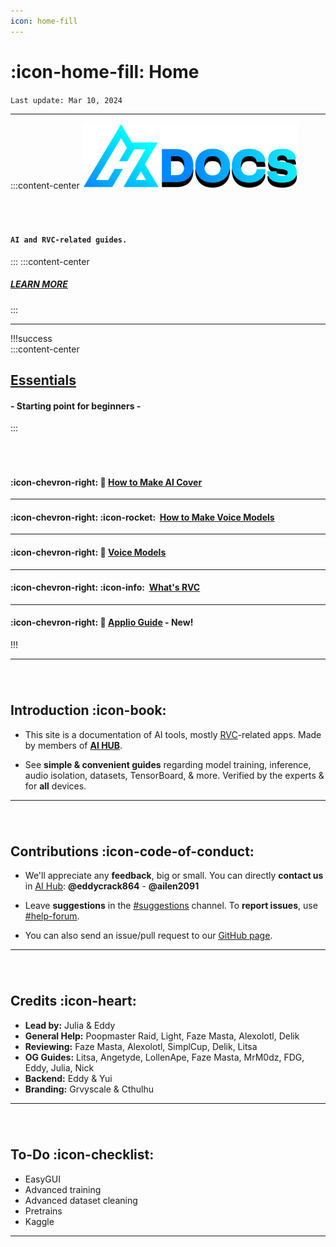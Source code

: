 ```yaml
---
icon: home-fill
---
```

# :icon-home-fill: Home
``Last update: Mar 10, 2024``         
***
:::content-center
<img src=".\img\a.png" alt="image" width="345" height="auto">

###### ‎

#### **``AI and RVC-related guides.``**
:::
:::content-center
##### <u>[LEARN MORE](https://aihubdocs.github.io/en/#introduction)</u>
:::

***
!!!success ‎  
:::content-center
## <u>Essentials</u>
#### - Starting point for beginners -      
:::
###### ‎
#### :icon-chevron-right: 🎵 <u>[How to Make AI Cover](https://aihubdocs.github.io/en/essentials/how-to-make-ai-cover/)</u>
***
#### :icon-chevron-right: :icon-rocket: ‎ <u>[How to Make Voice Models](http://aihubdocs.github.io/en/essentials/how-to-make-voice-models/)</u>
***
#### :icon-chevron-right: 💾 <u>[Voice Models](https://aihubdocs.github.io/en/essentials/voice-models/)</u>
***
#### :icon-chevron-right: :icon-info: ‎ [<u>What's RVC](https://aihubdocs.github.io/en/essentials/whats-rvc/)</u>
***
#### :icon-chevron-right: 🍏 [<u>Applio Guide](http://aihubdocs.github.io/en/rvc/local/applio/)</u> - New!

!!!
***
###### ‎    
## Introduction :icon-book:
- This site is a documentation of AI tools, mostly <u>[RVC](https://aihubdocs.github.io/en/essentials/whats-rvc/)</u>-related apps. Made by members of [<u>**AI HUB**</u>](https://discord.com/invite/aihub).

- See **simple & convenient guides** regarding model training, inference, audio isolation, datasets, TensorBoard, & more. Verified by the experts & for **all** devices.      
***
###### ‎  

## Contributions :icon-code-of-conduct:
- We'll appreciate any **feedback**, big or small. You can directly **contact us** in <u>[AI Hub](https://discord.gg/aihub)</u>: **@eddycrack864** - **@ailen2091**
- Leave **suggestions** in the <u>[#suggestions](https://discord.com/channels/1159260121998827560/1159516963014451302)</u> channel. To **report issues**, use <u>[#help-forum](https://discord.com/channels/1159260121998827560/1192011222023950368)</u>.

- You can also send an issue/pull request to our <u>[GitHub page](https://github.com/AIHubDocs)</u>.

***
###### ‎  

## Credits :icon-heart:
- **Lead by:** Julia & Eddy
- **General Help:** Poopmaster Raid, Light, Faze Masta, Alexolotl, Delik
- **Reviewing:** Faze Masta, Alexolotl, SimplCup, Delik, Litsa
- **OG Guides:** Litsa, Angetyde, LollenApe, Faze Masta, MrM0dz, FDG, Eddy, Julia, Nick
- **Backend:** Eddy & Yui
- **Branding:** Grvyscale & Cthulhu
***
###### ‎     
## To-Do :icon-checklist:

- EasyGUI
- Advanced training
- Advanced dataset cleaning
- Pretrains
- Kaggle

***
